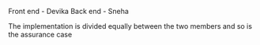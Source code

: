 Front end - Devika
Back end - Sneha

The implementation is divided equally between the two members and so is the assurance case 
